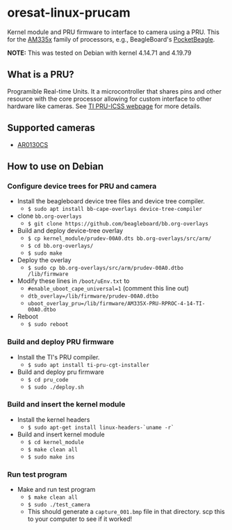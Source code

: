 # oresat-linux-prucam
Kernel module and PRU firmware to interface to camera using a PRU.
This for the [AM335x] family of processors, e.g., BeagleBoard's [PocketBeagle].

**NOTE:** This was tested on Debian with kernel 4.14.71 and 4.19.79

## What is a PRU?
Programible Real-time Units. It a microcontroller that shares pins and other resource with the core processor allowing for custom interface to other hardware like cameras. See [TI PRU-ICSS webpage] for more details.

## Supported cameras
- [AR0130CS](https://www.onsemi.com/pub/Collateral/AR0130CS-D.PDF)

## How to use on Debian
### Configure device trees for PRU and camera
- Install the beagleboard device tree files and device tree compiler.
    - `$ sudo apt install bb-cape-overlays device-tree-compiler`
- clone `bb.org-overlays`
    - `$ git clone https://github.com/beagleboard/bb.org-overlays`
- Build and deploy device-tree overlay
    - `$ cp kernel_module/prudev-00A0.dts bb.org-overlays/src/arm/`
    - `$ cd bb.org-overlays/`
    - `$ sudo make`
- Deploy the overlay
    - `$ sudo cp bb.org-overlays/src/arm/prudev-00A0.dtbo /lib/firmware`
- Modify these lines in `/boot/uEnv.txt` to
    - `#enable_uboot_cape_universal=1` (comment this line out)
    - `dtb_overlay=/lib/firmware/prudev-00A0.dtbo`
    - `uboot_overlay_pru=/lib/firmware/AM335X-PRU-RPROC-4-14-TI-00A0.dtbo`
- Reboot
    - `$ sudo reboot`
### Build and deploy PRU firmware
- Install the TI's PRU compiler.
    - `$ sudo apt install ti-pru-cgt-installer`
- Build and deploy pru firmware
    - `$ cd pru_code`
    - `$ sudo ./deploy.sh`
### Build and insert the kernel module
- Install the kernel headers
    - ``$ sudo apt-get install linux-headers-`uname -r` ``
- Build and insert kernel module
    - `$ cd kernel_module`
    - `$ make clean all`
    - `$ sudo make ins`
### Run test program
- Make and run test program
    - `$ make clean all`
    - `$ sudo ./test_camera`
    - This should generate a `capture_001.bmp` file in that directory. scp this
to your computer to see if it worked!


[TI PRU-ICSS webpage]:https://processors.wiki.ti.com/index.php/PRU-ICSS
[AM335x]:https://www.ti.com/processors/sitara-arm/am335x-cortex-a8/overview.html
[PocketBeagle]:https://beagleboard.org/pocket
